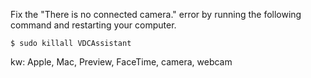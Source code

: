 Fix the "There is no connected camera." error by running the following command and restarting your computer.
```
$ sudo killall VDCAssistant
```
kw: Apple, Mac, Preview, FaceTime, camera, webcam